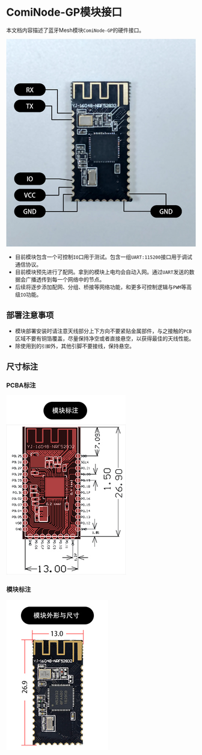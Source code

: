 # ComiNode-GP模块接口

本文档内容描述了蓝牙Mesh模块`ComiNode-GP`的硬件接口。

![](./module.jpg)

- 目前模块包含一个可控制`IO`口用于测试。包含一组`UART:115200`接口用于调试通信协议。
- 目前模块预先进行了配网。拿到的模块上电均会自动入网。通过`UART`发送的数据会广播透传到每一个网络中的节点。
- 后续将逐步添加配网、分组、桥接等网络功能，和更多可控制逻辑与`PWM`等高级`IO`功能。



## 部署注意事项

- 模块部署安装时请注意天线部分上下方向不要紧贴金属部件，与之接触的`PCB`区域不要有铜箔覆盖，尽量保持净空或者直接悬空，以获得最佳的天线性能。
- 除使用到的`引脚`外，其他引脚不要接线，保持悬空。

## 尺寸标注

### PCBA标注

![](./pcb_mark.jpg)

### 模块标注

![](./module_mark.jpg)